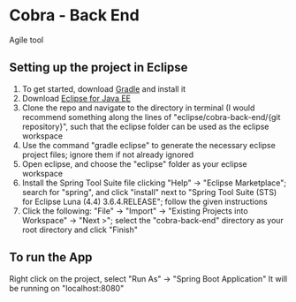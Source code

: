 # Cobra - Back End
Agile tool

## Setting up the project in Eclipse
1. To get started, download [Gradle](https://gradle.org/) and install it
2. Download [Eclipse for Java EE](http://www.eclipse.org/downloads/packages/eclipse-ide-java-ee-developers/lunasr2)
3. Clone the repo and navigate to the directory in terminal (I would recommend something along the lines of "eclipse/cobra-back-end/{git repository}", such that the eclipse folder can be used as the eclipse workspace
4. Use the command "gradle eclipse" to generate the necessary eclipse project files; ignore them if not already ignored
5. Open eclipse, and choose the "eclipse" folder as your eclipse workspace
6. Install the Spring Tool Suite file clicking "Help" -> "Eclipse Marketplace"; search for "spring", and click "install" next to "Spring Tool Suite (STS) for Eclipse Luna (4.4) 3.6.4.RELEASE"; follow the given instructions
7. Click the following: "File" -> "Import" -> "Existing Projects into Workspace" -> "Next >"; select the "cobra-back-end" directory as your root directory and click "Finish"

## To run the App
Right click on the project, select "Run As" -> "Spring Boot Application"
It will be running on "localhost:8080"
